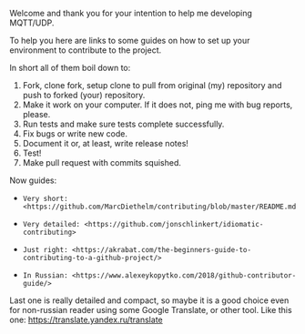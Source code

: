 Welcome and thank you for your intention to help me developing MQTT/UDP.

To help you here are links to some guides on how to set up your environment to contribute to the project.

In short all of them boil down to:

1. Fork, clone fork, setup clone to pull from original (my) repository and push to forked (your) repository.
2. Make it work on your computer. If it does not, ping me with bug reports, please.
3. Run tests and make sure tests complete successfully.
4. Fix bugs or write new code.
5. Document it or, at least, write release notes!
6. Test!
7. Make pull request with commits squished.

Now guides: 
*     Very short: <https://github.com/MarcDiethelm/contributing/blob/master/README.md>
*     Very detailed: <https://github.com/jonschlinkert/idiomatic-contributing>
*     Just right: <https://akrabat.com/the-beginners-guide-to-contributing-to-a-github-project/>
*     In Russian: <https://www.alexeykopytko.com/2018/github-contributor-guide/>

Last one is really detailed and compact, so maybe it is a good choice even for 
non-russian reader using some Google Translate, or other tool. Like this one: <https://translate.yandex.ru/translate>

